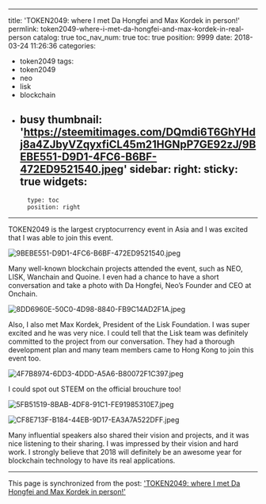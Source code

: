 
---
title: 'TOKEN2049: where I met Da Hongfei and Max Kordek in person!'
permlink: token2049-where-i-met-da-hongfei-and-max-kordek-in-real-person
catalog: true
toc_nav_num: true
toc: true
position: 9999
date: 2018-03-24 11:26:36
categories:
- token2049
tags:
- token2049
- neo
- lisk
- blockchain
- busy
thumbnail: 'https://steemitimages.com/DQmdi6T6GhYHdj8a4ZJbyVZqyxfiCL45m21HGNpP7GE92zJ/9BEBE551-D9D1-4FC6-B6BF-472ED9521540.jpeg'
sidebar:
    right:
        sticky: true
widgets:
    -
        type: toc
        position: right
---


TOKEN2049 is the largest cryptocurrency event in Asia and I was excited that I was able to join this event.

![9BEBE551-D9D1-4FC6-B6BF-472ED9521540.jpeg](https://steemitimages.com/DQmdi6T6GhYHdj8a4ZJbyVZqyxfiCL45m21HGNpP7GE92zJ/9BEBE551-D9D1-4FC6-B6BF-472ED9521540.jpeg)

Many well-known blockchain projects attended the event, such as NEO, LISK, Wanchain and Quoine. I even had a chance to have a short conversation and take a photo with Da Hongfei, Neo’s Founder and CEO at Onchain. 

![8DD6960E-50C0-4D98-8840-FB9C14AD2F1A.jpeg](https://steemitimages.com/DQmYbmmfp9xHZgcVXJogGa89WKUyVDYtpb5WmZzHEBNHouh/8DD6960E-50C0-4D98-8840-FB9C14AD2F1A.jpeg)

Also, I also met Max Kordek, President of the Lisk Foundation. I was super excited and he was very nice. I could tell that the Lisk team was definitely committed to the project from our conversation. They had a thorough development plan and many team members came to Hong Kong to join this event too. 

![4F7B8974-6DD3-4DDD-A5A6-B80072F1C397.jpeg](https://steemitimages.com/DQma77smzB6GQr5HfcKhYTwKwwoms1RM8gCgy1yL9SHxjcd/4F7B8974-6DD3-4DDD-A5A6-B80072F1C397.jpeg)

I could spot out STEEM on the official brouchure too!

![5FB51519-8BAB-4DF8-91C1-FE91985310E7.jpeg](https://steemitimages.com/DQmbcah5BRhmreCKupfXdR4FL73Ef2EGGUKkUYhYBeoXPiT/5FB51519-8BAB-4DF8-91C1-FE91985310E7.jpeg)

![CF8E713F-B184-44EB-9D17-EA3A7A522DFF.jpeg](https://ipfs.busy.org/ipfs/Qmdgzpircc7CnjmVARpPG8YaruFy7xMKqGBy68zSmBikSW)



Many influential speakers also shared their vision and projects, and it was nice listening to their sharing. I was impressed by their vision and hard work. I strongly believe that 2018 will definitely be an awesome year for blockchain technology to have its real applications.

- - -

This page is synchronized from the post: ['TOKEN2049: where I met Da Hongfei and Max Kordek in person!'](https://steemit.com/@htliao/token2049-where-i-met-da-hongfei-and-max-kordek-in-real-person)
